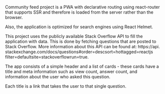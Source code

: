 Community feed project is a PWA with declarative routing using react-router that supports SSR and therefore is loaded from the server rather than the browser.

 Also, the application is optimized for search engines using React Helmet.

 This project uses the publicly available Stack Overflow API to fill the application with data. This is done by fetching questions that are posted to Stack Overflow. More information about this API can be found at: https:/​/api.​stackexchange.​com/​docs/​questions#order=​desc​sort=​hot​tagged=​reactjs​filter=default​site=​stackoverflow​run=​true.

 The app consists of a simple header and a list of cards - these cards have a title and meta information such as view count, answer count, and information about the user who asked this question.
 
 Each title is a link that takes the user to that single question.